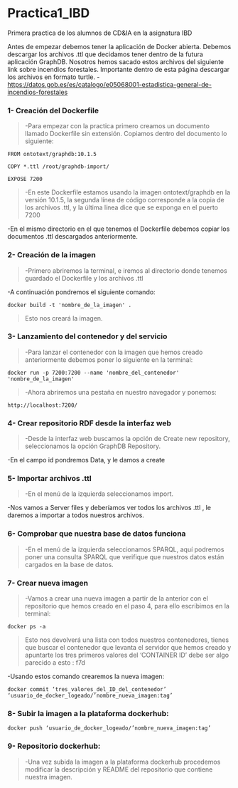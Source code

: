 # Practica1_IBD
Primera practica de los alumnos de CD&amp;IA en la asignatura IBD 

Antes de empezar debemos tener la aplicación de Docker abierta.
Debemos descargar los archivos .ttl que decidamos tener dentro de la futura aplicación GraphDB. Nosotros hemos sacado estos archivos del siguiente link sobre incendios forestales. Importante dentro de esta página descargar los archivos en formato turtle.
-https://datos.gob.es/es/catalogo/e05068001-estadistica-general-de-incendios-forestales


### 1- Creación del Dockerfile
>-Para empezar con la practica primero creamos un documento llamado Dockerfile sin extensión. Copiamos dentro del documento lo siguiente:
```
FROM ontotext/graphdb:10.1.5

COPY *.ttl /root/graphdb-import/

EXPOSE 7200
```
>-En este Dockerfile estamos usando la imagen ontotext/graphdb en la versión 10.1.5, la segunda línea de código corresponde a la copia de los archivos .ttl, y la última línea dice que se exponga en el puerto 7200

-En el mismo directorio en el que tenemos el Dockerfile debemos copiar los documentos .ttl descargados anteriormente.

### 2- Creación de la imagen
>-Primero abriremos la terminal, e iremos al directorio donde tenemos guardado el Dockerfile y los archivos .ttl

-A continuación pondremos el siguiente comando:
```
docker build -t 'nombre_de_la_imagen' .
```
>Esto nos creará la imagen.

### 3- Lanzamiento del contenedor y del servicio
>-Para lanzar el contenedor con la imagen que hemos creado anteriormente debemos poner lo siguiente en la terminal:
```
docker run -p 7200:7200 --name 'nombre_del_contenedor' 'nombre_de_la_imagen' 
```
>-Ahora abriremos una pestaña en nuestro navegador y ponemos:
````
http://localhost:7200/
````

### 4- Crear repositorio RDF desde la interfaz web
>-Desde la interfaz web buscamos la opción de Create new repository, seleccionamos la opción GraphDB Repository.

-En el campo id pondremos Data, y le damos a create

### 5- Importar archivos .ttl
>-En el menú de la izquierda seleccionamos import.

-Nos vamos a Server files y deberíamos ver todos los archivos .ttl , le daremos a importar a todos nuestros archivos.

### 6- Comprobar que nuestra base de datos funciona
>-En el menú de la izquierda seleccionamos SPARQL, aquí podremos poner una consulta SPARQL que verifique que nuestros datos están cargados en la base de datos.

### 7- Crear nueva imagen
>-Vamos a crear una nueva imagen a partir de la anterior con el repositorio que hemos creado en el paso 4, para ello escribimos en la terminal:
````	
docker ps -a
````
>Esto nos devolverá una lista con todos nuestros contenedores, tienes que buscar el contenedor que levanta el servidor que hemos creado y apuntarte los tres primeros valores del ‘CONTAINER ID’ debe ser algo parecido a esto : f7d

-Usando estos comando crearemos la nueva imagen:
````
docker commit ‘tres_valores_del_ID_del_contenedor’  ‘usuario_de_docker_logeado/’nombre_nueva_imagen:tag’
````
### 8- Subir la imagen a la plataforma dockerhub:
````
docker push ‘usuario_de_docker_logeado/’nombre_nueva_imagen:tag’
````

### 9- Repositorio dockerhub:
>-Una vez subida la imagen a la plataforma dockerhub procedemos modificar la descripción y README del repositorio que contiene nuestra imagen.
